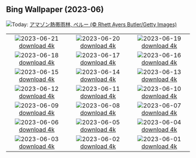 ## Bing Wallpaper (2023-06)
![](https://www.bing.com/th?id=OHR.PeruAmazon_JA-JP3970237476_UHD.jpg&w=1000)Today: [アマゾン熱帯雨林, ペルー (© Rhett Ayers Butler/Getty Images)](https://www.bing.com/th?id=OHR.PeruAmazon_JA-JP3970237476_UHD.jpg)

|      |      |      |
| :----: | :----: | :----: |
|![](https://www.bing.com/th?id=OHR.Summersolstice2023_JA-JP3731281630_UHD.jpg&pid=hp&w=384&h=216&rs=1&c=4)2023-06-21 [download 4k](https://www.bing.com/th?id=OHR.Summersolstice2023_JA-JP3731281630_UHD.jpg)|![](https://www.bing.com/th?id=OHR.EagleTree_JA-JP2152046616_UHD.jpg&pid=hp&w=384&h=216&rs=1&c=4)2023-06-20 [download 4k](https://www.bing.com/th?id=OHR.EagleTree_JA-JP2152046616_UHD.jpg)|![](https://www.bing.com/th?id=OHR.QuebecCityBridge_JA-JP1534549481_UHD.jpg&pid=hp&w=384&h=216&rs=1&c=4)2023-06-19 [download 4k](https://www.bing.com/th?id=OHR.QuebecCityBridge_JA-JP1534549481_UHD.jpg)|
|![](https://www.bing.com/th?id=OHR.TernFather_JA-JP1363160491_UHD.jpg&pid=hp&w=384&h=216&rs=1&c=4)2023-06-18 [download 4k](https://www.bing.com/th?id=OHR.TernFather_JA-JP1363160491_UHD.jpg)|![](https://www.bing.com/th?id=OHR.SurfSanDiego_JA-JP5997733489_UHD.jpg&pid=hp&w=384&h=216&rs=1&c=4)2023-06-17 [download 4k](https://www.bing.com/th?id=OHR.SurfSanDiego_JA-JP5997733489_UHD.jpg)|![](https://www.bing.com/th?id=OHR.HawksbillTurtle_JA-JP0788184313_UHD.jpg&pid=hp&w=384&h=216&rs=1&c=4)2023-06-16 [download 4k](https://www.bing.com/th?id=OHR.HawksbillTurtle_JA-JP0788184313_UHD.jpg)|
|![](https://www.bing.com/th?id=OHR.SmokyFireflies_JA-JP1430941774_UHD.jpg&pid=hp&w=384&h=216&rs=1&c=4)2023-06-15 [download 4k](https://www.bing.com/th?id=OHR.SmokyFireflies_JA-JP1430941774_UHD.jpg)|![](https://www.bing.com/th?id=OHR.GoliathHeron_JA-JP7916095808_UHD.jpg&pid=hp&w=384&h=216&rs=1&c=4)2023-06-14 [download 4k](https://www.bing.com/th?id=OHR.GoliathHeron_JA-JP7916095808_UHD.jpg)|![](https://www.bing.com/th?id=OHR.OkefenokeeSwamp_JA-JP0829275517_UHD.jpg&pid=hp&w=384&h=216&rs=1&c=4)2023-06-13 [download 4k](https://www.bing.com/th?id=OHR.OkefenokeeSwamp_JA-JP0829275517_UHD.jpg)|
|![](https://www.bing.com/th?id=OHR.BigBendAnniv_JA-JP0554152393_UHD.jpg&pid=hp&w=384&h=216&rs=1&c=4)2023-06-12 [download 4k](https://www.bing.com/th?id=OHR.BigBendAnniv_JA-JP0554152393_UHD.jpg)|![](https://www.bing.com/th?id=OHR.Ajisai2023_JA-JP0262225341_UHD.jpg&pid=hp&w=384&h=216&rs=1&c=4)2023-06-11 [download 4k](https://www.bing.com/th?id=OHR.Ajisai2023_JA-JP0262225341_UHD.jpg)|![](https://www.bing.com/th?id=OHR.PortugalDay_JA-JP0015831815_UHD.jpg&pid=hp&w=384&h=216&rs=1&c=4)2023-06-10 [download 4k](https://www.bing.com/th?id=OHR.PortugalDay_JA-JP0015831815_UHD.jpg)|
|![](https://www.bing.com/th?id=OHR.BalloonsTurkey_JA-JP9770662368_UHD.jpg&pid=hp&w=384&h=216&rs=1&c=4)2023-06-09 [download 4k](https://www.bing.com/th?id=OHR.BalloonsTurkey_JA-JP9770662368_UHD.jpg)|![](https://www.bing.com/th?id=OHR.PlayfulHumpback_JA-JP9516024121_UHD.jpg&pid=hp&w=384&h=216&rs=1&c=4)2023-06-08 [download 4k](https://www.bing.com/th?id=OHR.PlayfulHumpback_JA-JP9516024121_UHD.jpg)|![](https://www.bing.com/th?id=OHR.ChacoCulture_JA-JP9246689243_UHD.jpg&pid=hp&w=384&h=216&rs=1&c=4)2023-06-07 [download 4k](https://www.bing.com/th?id=OHR.ChacoCulture_JA-JP9246689243_UHD.jpg)|
|![](https://www.bing.com/th?id=OHR.Mangzhong2023_JA-JP8970616377_UHD.jpg&pid=hp&w=384&h=216&rs=1&c=4)2023-06-06 [download 4k](https://www.bing.com/th?id=OHR.Mangzhong2023_JA-JP8970616377_UHD.jpg)|![](https://www.bing.com/th?id=OHR.PlasticParrotfish_JA-JP8663724178_UHD.jpg&pid=hp&w=384&h=216&rs=1&c=4)2023-06-05 [download 4k](https://www.bing.com/th?id=OHR.PlasticParrotfish_JA-JP8663724178_UHD.jpg)|![](https://www.bing.com/th?id=OHR.MauiBeach_JA-JP8405948672_UHD.jpg&pid=hp&w=384&h=216&rs=1&c=4)2023-06-04 [download 4k](https://www.bing.com/th?id=OHR.MauiBeach_JA-JP8405948672_UHD.jpg)|
|![](https://www.bing.com/th?id=OHR.SouthKaibabTrail_JA-JP4245325462_UHD.jpg&pid=hp&w=384&h=216&rs=1&c=4)2023-06-03 [download 4k](https://www.bing.com/th?id=OHR.SouthKaibabTrail_JA-JP4245325462_UHD.jpg)|![](https://www.bing.com/th?id=OHR.GemsbokNamibia_JA-JP7883114248_UHD.jpg&pid=hp&w=384&h=216&rs=1&c=4)2023-06-02 [download 4k](https://www.bing.com/th?id=OHR.GemsbokNamibia_JA-JP7883114248_UHD.jpg)|![](https://www.bing.com/th?id=OHR.ReefAwareness_JA-JP3893578762_UHD.jpg&pid=hp&w=384&h=216&rs=1&c=4)2023-06-01 [download 4k](https://www.bing.com/th?id=OHR.ReefAwareness_JA-JP3893578762_UHD.jpg)|
